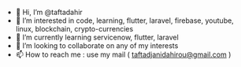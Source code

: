 - 👋 Hi, I’m @taftadahir
- 👀 I’m interested in code, learning, flutter, laravel, firebase, youtube, linux, blockchain, crypto-currencies
- 🌱 I’m currently learning servicenow, flutter, laravel
- 💞️ I’m looking to collaborate on any of my interests
- 📫 How to reach me : use my mail ( taftadjanidahirou@gmail.com )

<!---
taftadahir/taftadahir is a ✨ special ✨ repository because its `README.md` (this file) appears on your GitHub profile.
You can click the Preview link to take a look at your changes.
--->
